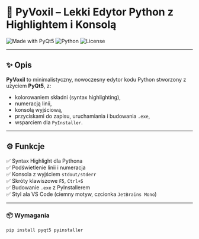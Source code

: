 # 🐍 PyVoxil – Lekki Edytor Python z Highlightem i Konsolą

![Made with PyQt5](https://img.shields.io/badge/Made%20with-PyQt5-blue?style=for-the-badge)
![Python](https://img.shields.io/badge/Python-3.x-green?style=for-the-badge)
![License](https://img.shields.io/badge/License-MIT-lightgrey?style=for-the-badge)

---

## ✨ Opis

**PyVoxil** to minimalistyczny, nowoczesny edytor kodu Python stworzony z użyciem **PyQt5**, z:
- kolorowaniem składni (syntax highlighting),
- numeracją linii,
- konsolą wyjściową,
- przyciskami do zapisu, uruchamiania i budowania `.exe`,
- wsparciem dla `PyInstaller`.

---

## ⚙️ Funkcje

✅ Syntax Highlight dla Pythona  
✅ Podświetlenie linii i numeracja  
✅ Konsola z wyjściem `stdout/stderr`  
✅ Skróty klawiszowe `F5`, `Ctrl+S`  
✅ Budowanie `.exe` z PyInstallerem  
✅ Styl ala VS Code (ciemny motyw, czcionka `JetBrains Mono`)

---

### 📦 Wymagania

```bash
pip install pyqt5 pyinstaller
